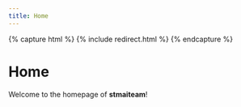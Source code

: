 ```yaml
---
title: Home
---
```


{% capture html %}
{% include redirect.html %}
{% endcapture %}

# <i class="fas fa-flask"></i>Home

Welcome to the homepage of <strong>stmaiteam</strong>!

